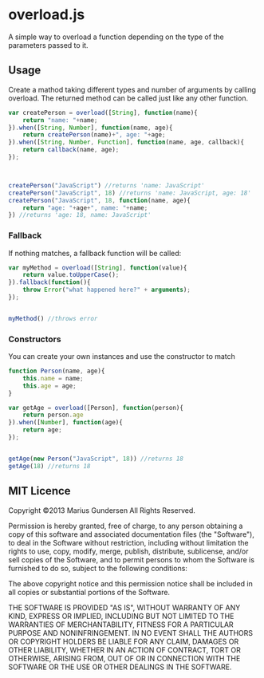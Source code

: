 # overload.js

A simple way to overload a function depending on the type of the parameters passed to it.

## Usage

Create a mathod taking different types and number of arguments by calling overload. The returned method can be called just like any other function.

```javascript
var createPerson = overload([String], function(name){
	return "name: "+name;
}).when([String, Number], function(name, age){
	return createPerson(name)+", age: "+age;
}).when([String, Number, Function], function(name, age, callback){
	return callback(name, age);
});



createPerson("JavaScript") //returns 'name: JavaScript'
createPerson("JavaScript", 18) //returns 'name: JavaScript, age: 18'
createPerson("JavaScript", 18, function(name, age){
	return "age: "+age+", name: "+name;
}) //returns 'age: 18, name: JavaScript'

```

### Fallback

If nothing matches, a fallback function will be called:

```javascript
var myMethod = overload([String], function(value){
	return value.toUpperCase();
}).fallback(function(){
	throw Error("what happened here?" + arguments);
});


myMethod() //throws error

```

### Constructors

You can create your own instances and use the constructor to match

```javascript
function Person(name, age){
	this.name = name;
	this.age = age;
}

var getAge = overload([Person], function(person){
	return person.age
}).when([Number], function(age){
	return age;
});


getAge(new Person("JavaScript", 18)) //returns 18
getAge(18) //returns 18

```


## MIT Licence

Copyright ©2013 Marius Gundersen All Rights Reserved.

Permission is hereby granted, free of charge, to any person obtaining a copy of this software and associated documentation files (the "Software"), to deal in the Software without restriction, including without limitation the rights to use, copy, modify, merge, publish, distribute, sublicense, and/or sell copies of the Software, and to permit persons to whom the Software is furnished to do so, subject to the following conditions:

The above copyright notice and this permission notice shall be included in all copies or substantial portions of the Software.

THE SOFTWARE IS PROVIDED "AS IS", WITHOUT WARRANTY OF ANY KIND, EXPRESS OR IMPLIED, INCLUDING BUT NOT LIMITED TO THE WARRANTIES OF MERCHANTABILITY, FITNESS FOR A PARTICULAR PURPOSE AND NONINFRINGEMENT. IN NO EVENT SHALL THE AUTHORS OR COPYRIGHT HOLDERS BE LIABLE FOR ANY CLAIM, DAMAGES OR OTHER LIABILITY, WHETHER IN AN ACTION OF CONTRACT, TORT OR OTHERWISE, ARISING FROM, OUT OF OR IN CONNECTION WITH THE SOFTWARE OR THE USE OR OTHER DEALINGS IN THE SOFTWARE.
